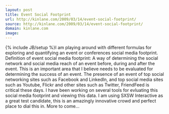 ```yaml
---
layout: post
title: Event Social Footprint
url: http://kinlane.com/2009/03/14/event-social-footprint/
source: http://kinlane.com/2009/03/14/event-social-footprint/
domain: kinlane.com
image: 
---
```

{% include JB/setup %}I am playing around with different formulas for exploring and quantifying an event or conferences social media footprint. Definition of event social media footprint: A way of determining the social network and social media reach of an event before, during and after the event. This is an important area that I believe needs to be evaluated for determining the success of an event. The presence of an event of top social networking sites such as Facebook and LinkedIn, and top social media sites such as Youtube, Flickr and other sites such as Twitter, FriendFeed is critical these days. I have been working on several tools for evluating this social media footprint and viewing this data. I am using SXSW Interactive as a great test candidate, this is an amazingly innovative crowd and perfect place to dial this in. More to come...